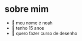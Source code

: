 # sobre mim
- 👋 meu nome é noah
- 👀 tenho 15 anos 
- 🌱 quero fazer curso de desenho 

<!---
noahthomas01/noahthomas01 is a ✨ special ✨ repository because its `README.md` (this file) appears on your GitHub profile.
You can click the Preview link to take a look at your changes.
--->

